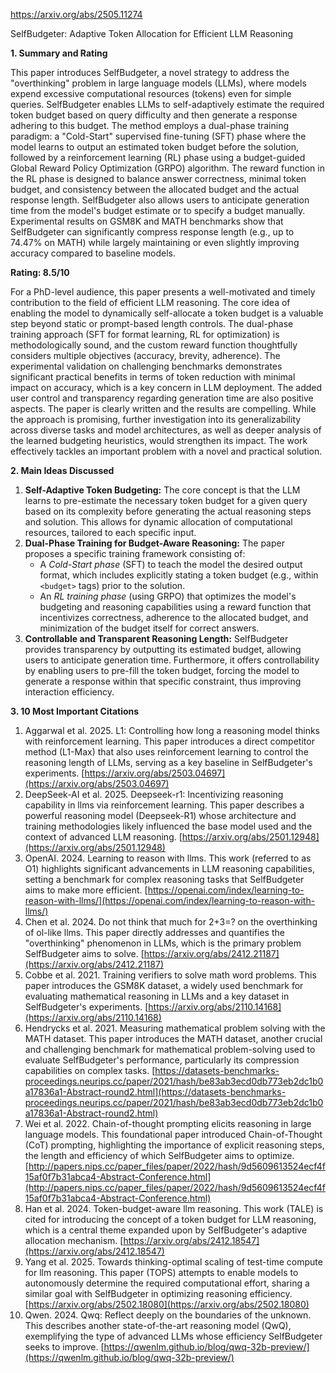 https://arxiv.org/abs/2505.11274

SelfBudgeter: Adaptive Token Allocation for Efficient LLM Reasoning

**1. Summary and Rating**

This paper introduces SelfBudgeter, a novel strategy to address the "overthinking" problem in large language models (LLMs), where models expend excessive computational resources (tokens) even for simple queries. SelfBudgeter enables LLMs to self-adaptively estimate the required token budget based on query difficulty and then generate a response adhering to this budget. The method employs a dual-phase training paradigm: a "Cold-Start" supervised fine-tuning (SFT) phase where the model learns to output an estimated token budget before the solution, followed by a reinforcement learning (RL) phase using a budget-guided Global Reward Policy Optimization (GRPO) algorithm. The reward function in the RL phase is designed to balance answer correctness, minimal token budget, and consistency between the allocated budget and the actual response length. SelfBudgeter also allows users to anticipate generation time from the model's budget estimate or to specify a budget manually. Experimental results on GSM8K and MATH benchmarks show that SelfBudgeter can significantly compress response length (e.g., up to 74.47% on MATH) while largely maintaining or even slightly improving accuracy compared to baseline models.

**Rating: 8.5/10**

For a PhD-level audience, this paper presents a well-motivated and timely contribution to the field of efficient LLM reasoning. The core idea of enabling the model to dynamically self-allocate a token budget is a valuable step beyond static or prompt-based length controls. The dual-phase training approach (SFT for format learning, RL for optimization) is methodologically sound, and the custom reward function thoughtfully considers multiple objectives (accuracy, brevity, adherence). The experimental validation on challenging benchmarks demonstrates significant practical benefits in terms of token reduction with minimal impact on accuracy, which is a key concern in LLM deployment. The added user control and transparency regarding generation time are also positive aspects. The paper is clearly written and the results are compelling. While the approach is promising, further investigation into its generalizability across diverse tasks and model architectures, as well as deeper analysis of the learned budgeting heuristics, would strengthen its impact. The work effectively tackles an important problem with a novel and practical solution.

**2. Main Ideas Discussed**

1.  **Self-Adaptive Token Budgeting:** The core concept is that the LLM learns to pre-estimate the necessary token budget for a given query based on its complexity before generating the actual reasoning steps and solution. This allows for dynamic allocation of computational resources, tailored to each specific input.
2.  **Dual-Phase Training for Budget-Aware Reasoning:** The paper proposes a specific training framework consisting of:
    *   A *Cold-Start phase* (SFT) to teach the model the desired output format, which includes explicitly stating a token budget (e.g., within `<budget>` tags) prior to the solution.
    *   An *RL training phase* (using GRPO) that optimizes the model's budgeting and reasoning capabilities using a reward function that incentivizes correctness, adherence to the allocated budget, and minimization of the budget itself for correct answers.
3.  **Controllable and Transparent Reasoning Length:** SelfBudgeter provides transparency by outputting its estimated budget, allowing users to anticipate generation time. Furthermore, it offers controllability by enabling users to pre-fill the token budget, forcing the model to generate a response within that specific constraint, thus improving interaction efficiency.

**3. 10 Most Important Citations**

1.  Aggarwal et al. 2025. L1: Controlling how long a reasoning model thinks with reinforcement learning. This paper introduces a direct competitor method (L1-Max) that also uses reinforcement learning to control the reasoning length of LLMs, serving as a key baseline in SelfBudgeter's experiments. [https://arxiv.org/abs/2503.04697](https://arxiv.org/abs/2503.04697)
2.  DeepSeek-AI et al. 2025. Deepseek-r1: Incentivizing reasoning capability in llms via reinforcement learning. This paper describes a powerful reasoning model (Deepseek-R1) whose architecture and training methodologies likely influenced the base model used and the context of advanced LLM reasoning. [https://arxiv.org/abs/2501.12948](https://arxiv.org/abs/2501.12948)
3.  OpenAI. 2024. Learning to reason with llms. This work (referred to as O1) highlights significant advancements in LLM reasoning capabilities, setting a benchmark for complex reasoning tasks that SelfBudgeter aims to make more efficient. [https://openai.com/index/learning-to-reason-with-llms/](https://openai.com/index/learning-to-reason-with-llms/)
4.  Chen et al. 2024. Do not think that much for 2+3=? on the overthinking of ol-like llms. This paper directly addresses and quantifies the "overthinking" phenomenon in LLMs, which is the primary problem SelfBudgeter aims to solve. [https://arxiv.org/abs/2412.21187](https://arxiv.org/abs/2412.21187)
5.  Cobbe et al. 2021. Training verifiers to solve math word problems. This paper introduces the GSM8K dataset, a widely used benchmark for evaluating mathematical reasoning in LLMs and a key dataset in SelfBudgeter's experiments. [https://arxiv.org/abs/2110.14168](https://arxiv.org/abs/2110.14168)
6.  Hendrycks et al. 2021. Measuring mathematical problem solving with the MATH dataset. This paper introduces the MATH dataset, another crucial and challenging benchmark for mathematical problem-solving used to evaluate SelfBudgeter's performance, particularly its compression capabilities on complex tasks. [https://datasets-benchmarks-proceedings.neurips.cc/paper/2021/hash/be83ab3ecd0db773eb2dc1b0a17836a1-Abstract-round2.html](https://datasets-benchmarks-proceedings.neurips.cc/paper/2021/hash/be83ab3ecd0db773eb2dc1b0a17836a1-Abstract-round2.html)
7.  Wei et al. 2022. Chain-of-thought prompting elicits reasoning in large language models. This foundational paper introduced Chain-of-Thought (CoT) prompting, highlighting the importance of explicit reasoning steps, the length and efficiency of which SelfBudgeter aims to optimize. [http://papers.nips.cc/paper_files/paper/2022/hash/9d5609613524ecf4f15af0f7b31abca4-Abstract-Conference.html](http://papers.nips.cc/paper_files/paper/2022/hash/9d5609613524ecf4f15af0f7b31abca4-Abstract-Conference.html)
8.  Han et al. 2024. Token-budget-aware llm reasoning. This work (TALE) is cited for introducing the concept of a token budget for LLM reasoning, which is a central theme expanded upon by SelfBudgeter's adaptive allocation mechanism. [https://arxiv.org/abs/2412.18547](https://arxiv.org/abs/2412.18547)
9.  Yang et al. 2025. Towards thinking-optimal scaling of test-time compute for llm reasoning. This paper (TOPS) attempts to enable models to autonomously determine the required computational effort, sharing a similar goal with SelfBudgeter in optimizing reasoning efficiency. [https://arxiv.org/abs/2502.18080](https://arxiv.org/abs/2502.18080)
10. Qwen. 2024. Qwq: Reflect deeply on the boundaries of the unknown. This describes another state-of-the-art reasoning model (QwQ), exemplifying the type of advanced LLMs whose efficiency SelfBudgeter seeks to improve. [https://qwenlm.github.io/blog/qwq-32b-preview/](https://qwenlm.github.io/blog/qwq-32b-preview/)
